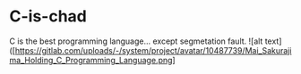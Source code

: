 # C-is-chad
C is the best programming language... except segmetation fault.
![alt text] ([https://gitlab.com/uploads/-/system/project/avatar/10487739/Mai_Sakurajima_Holding_C_Programming_Language.png]
